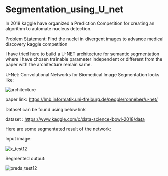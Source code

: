 # Segmentation_using_U_net

In 2018 kaggle have organized a Prediction Competition for creating an algorithm to automate nucleus detection.

Problem Statement: Find the nuclei in divergent images to advance medical discovery kaggle competition

I have tried here to build a U-NET architecture for semantic segmentation where i have chosen trainable parameter independent or different from the paper with the architecture remain same.

U-Net: Convolutional Networks for Biomedical Image Segmentation looks like:

![architecture](https://user-images.githubusercontent.com/51228517/140746084-73080b61-854a-4ce8-bff4-124a064566a8.PNG)

paper link: https://lmb.informatik.uni-freiburg.de/people/ronneber/u-net/

Dataset can be found using below link

dataset : https://www.kaggle.com/c/data-science-bowl-2018/data

Here are some segmentated result of the network:

Input image:

![x_test12](https://user-images.githubusercontent.com/51228517/140743747-9bfe0cd2-2067-4f94-82fd-4a342e50861c.jpg)

Segmented output:

![preds_test12](https://user-images.githubusercontent.com/51228517/140743792-67ffbe45-ea60-4ccc-bd04-30a59554d4d0.jpg)
